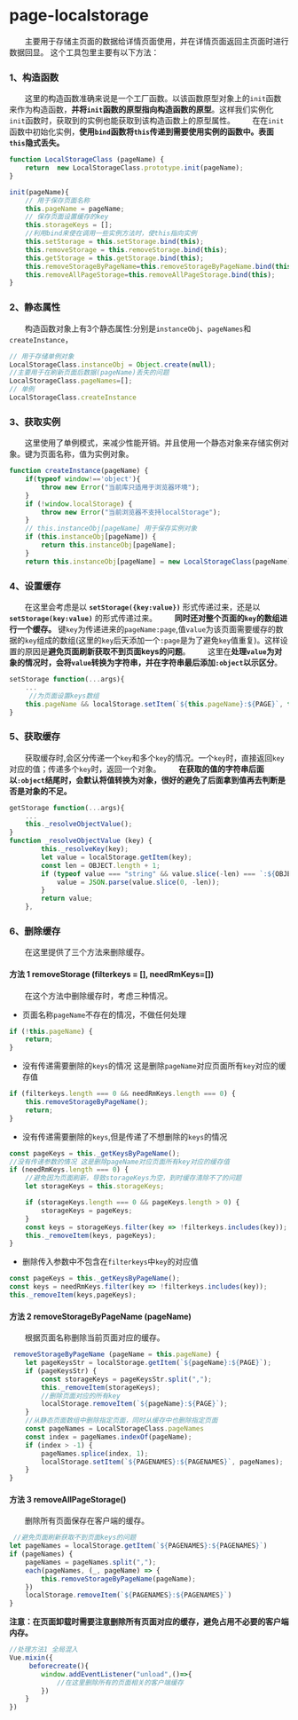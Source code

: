 # page-localstorage
&#8195;&#8195;主要用于存储主页面的数据给详情页面使用，并在详情页面返回主页面时进行数据回显。
这个工具包里主要有以下方法：
### 1、构造函数
&#8195;&#8195;这里的构造函数准确来说是一个工厂函数。以该函数原型对象上的`init`函数来作为构造函数，**并将`init`函数的原型指向构造函数的原型**。这样我们实例化`init`函数时，获取到的实例也能获取到该构造函数上的原型属性。
&#8195;&#8195;在在`init`函数中初始化实例，**使用`bind`函数将`this`传递到需要使用实例的函数中。表面`this`隐式丢失。**
```js
function LocalStorageClass (pageName) {
    return  new LocalStorageClass.prototype.init(pageName);
}
```
```js
init(pageName){
    // 用于保存页面名称
    this.pageName = pageName;
    // 保存页面设置缓存的key
    this.storageKeys = [];
    //利用bind来使在调用一些实例方法时，使this指向实例
    this.setStorage = this.setStorage.bind(this);
    this.removeStorage = this.removeStorage.bind(this);
    this.getStorage = this.getStorage.bind(this);
    this.removeStorageByPageName=this.removeStorageByPageName.bind(this);
    this.removeAllPageStorage=this.removeAllPageStorage.bind(this);
}
```
### 2、静态属性
&#8195;&#8195;构造函数对象上有3个静态属性:分别是`instanceObj`、`pageNames`和`createInstance`，
```js
// 用于存储单例对象
LocalStorageClass.instanceObj = Object.create(null);
//主要用于在刷新页面后数据(pageName)丢失的问题
LocalStorageClass.pageNames=[];
// 单例
LocalStorageClass.createInstance
```
### 3、获取实例
&#8195;&#8195;这里使用了单例模式，来减少性能开销。并且使用一个静态对象来存储实例对象。键为页面名称，值为实例对象。
```js
function createInstance(pageName) {
    if(typeof window!=='object'){
        throw new Error("当前库只适用于浏览器环境");
    }
    if (!window.localStorage) {
        throw new Error("当前浏览器不支持localStorage");
    }
    // this.instanceObj[pageName] 用于保存实例对象
    if (this.instanceObj[pageName]) {
        return this.instanceObj[pageName];
    }
    return this.instanceObj[pageName] = new LocalStorageClass(pageName);
```
### 4、设置缓存
&#8195;&#8195;在这里会考虑是以 **`setStorage({key:value})`** 形式传递过来，还是以 **`setStorage(key:value)`** 的形式传递过来。
&#8195;&#8195;**同时还对整个页面的`key`的数组进行一个缓存。** 键`key`为传递进来的`pageName:page`,值`value`为该页面需要缓存的数据的`key`组成的数组(这里的`key`后天添加一个`:page`是为了避免`key`值重复)。这样设置的原因是**避免页面刷新获取不到页面keys的问题**。
&#8195;&#8195;这里在**处理`value`为对象的情况时，会将`value`转换为字符串，并在字符串最后添加`:object`以示区分**。
```js
setStorage function(...args){
    ...
     //为页面设置keys数组 
    this.pageName && localStorage.setItem(`${this.pageName}:${PAGE}`, this.storageKeys);
}
```
### 5、获取缓存
&#8195;&#8195;获取缓存时,会区分传递一个`key`和多个`key`的情况。一个`key`时，直接返回`key`对应的值；传递多个`key`时，返回一个对象。
&#8195;&#8195;**在获取的值的字符串后面以`:object`结尾时，会默认将值转换为对象，很好的避免了后面拿到值再去判断是否是对象的不足。**
```js
getStorage function(...args){
    ...
    this._resolveObjectValue();
}
function _resolveObjectValue (key) {
        this._resolveKey(key);
        let value = localStorage.getItem(key);
        const len = OBJECT.length + 1;
        if (typeof value === "string" && value.slice(-len) === `:${OBJECT}`) {
            value = JSON.parse(value.slice(0, -len));
        }
        return value;
    },
```
### 6、删除缓存
&#8195;&#8195;在这里提供了三个方法来删除缓存。
#### 方法 1 removeStorage (filterkeys = [], needRmKeys=[])
&#8195;&#8195;在这个方法中删除缓存时，考虑三种情况。
+ 页面名称`pageName`不存在的情况，不做任何处理
```js
if (!this.pageName) {
    return;
}
```
+ 没有传递需要删除的`keys`的情况 这是删除`pageName`对应页面所有`key`对应的缓存值
```js
if (filterkeys.length === 0 && needRmKeys.length === 0) {
    this.removeStorageByPageName();
    return;
}
```
+ 没有传递需要删除的`keys`,但是传递了不想删除的`keys`的情况
```js
const pageKeys = this._getKeysByPageName();
//没有传递参数的情况 这是删除pageName对应页面所有key对应的缓存值
if (needRmKeys.length === 0) {
    //避免因为页面刷新，导致storageKeys为空，到时缓存清除不了的问题
    let storageKeys = this.storageKeys;

    if (storageKeys.length === 0 && pageKeys.length > 0) {
        storageKeys = pageKeys;
    }
    const keys = storageKeys.filter(key => !filterkeys.includes(key));
    this._removeItem(keys, pageKeys);
}
```
+ 删除传入参数中不包含在`filterkeys`中`key`的对应值
```js
const pageKeys = this._getKeysByPageName();
const keys = needRmKeys.filter(key => !filterkeys.includes(key));
this._removeItem(keys,pageKeys);
```
#### 方法 2 removeStorageByPageName (pageName) 
&#8195;&#8195;根据页面名称删除当前页面对应的缓存。
```js
 removeStorageByPageName (pageName = this.pageName) {
    let pageKeysStr = localStorage.getItem(`${pageName}:${PAGE}`);
    if (pageKeysStr) {
        const storageKeys = pageKeysStr.split(",");
        this._removeItem(storageKeys);
        //删除页面对应的所有key
        localStorage.removeItem(`${pageName}:${PAGE}`);
    }
    //从静态页面数组中删除指定页面，同时从缓存中也删除指定页面
    const pageNames = LocalStorageClass.pageNames
    const index = pageNames.indexOf(pageName);
    if (index > -1) {
        pageNames.splice(index, 1);
        localStorage.setItem(`${PAGENAMES}:${PAGENAMES}`, pageNames);
    }
}
```
#### 方法 3 removeAllPageStorage()
&#8195;&#8195;删除所有页面保存在客户端的缓存。
```js
 //避免页面刷新获取不到页面keys的问题
let pageNames = localStorage.getItem(`${PAGENAMES}:${PAGENAMES}`)
if (pageNames) {
    pageNames = pageNames.split(",");
    each(pageNames, (_, pageName) => {
        this.removeStorageByPageName(pageName);
    })
    localStorage.removeItem(`${PAGENAMES}:${PAGENAMES}`)
}
```
**注意：在页面卸载时需要注意删除所有页面对应的缓存，避免占用不必要的客户端内存。**
```js
//处理方法1 全局混入
Vue.mixin({
     beforecreate(){
        window.addEventListener("unload",()=>{
            //在这里删除所有的页面相关的客户端缓存
        })
    }
})
```